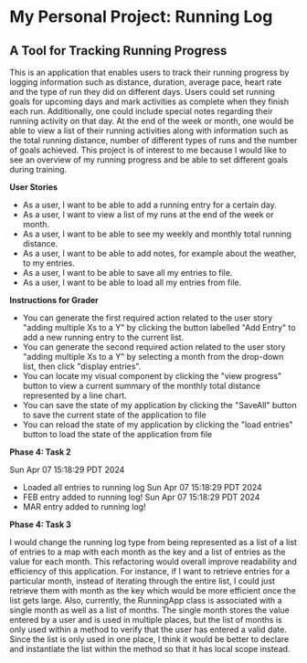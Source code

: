 # My Personal Project: Running Log

## A Tool for Tracking Running Progress

This is an application that enables users to track their running 
progress by logging information such as distance, duration, average pace,
heart rate and the type of run they did on different days. Users could set running goals for upcoming days
and mark activities as complete when they finish each run. Additionally, one could
include special notes regarding their running activity on that day. At the end of the week
or month, one would be able to view a list of their running activities along with
information such as the total running distance, number of different types of runs and 
the number of goals achieved. This project is of interest to me because I would like to see an overview of my 
running progress and be able to set different goals during training. 



**User Stories**
- As a user, I want to be able to add a running entry for a certain day.
- As a user, I want to view a list of my runs at the end of the week or month.
- As a user, I want to be able to see my weekly and monthly total running distance.
- As a user, I want to be able to add notes, for example about the weather, to my entries.
- As a user, I want to be able to save all my entries to file.
- As a user, I want to be able to load all my entries from file.

**Instructions for Grader**

- You can generate the first required action related to the user story "adding multiple Xs to a Y" by
  clicking the button labelled "Add Entry" to add a new running entry to the current list.
- You can generate the second required action related to the user story "adding multiple Xs to a Y" by
  selecting a month from the drop-down list, then click "display entries".
- You can locate my visual component by clicking the "view progress" button to
  view a current summary of the monthly total distance represented by a line chart.
- You can save the state of my application by clicking the "SaveAll" button to save the current state of the
  application to file 
- You can reload the state of my application by clicking the "load entries" button to 
  load the state of the application from file

**Phase 4: Task 2**

Sun Apr 07 15:18:29 PDT 2024
  - Loaded all entries to running log
Sun Apr 07 15:18:29 PDT 2024
  - FEB entry added to running log!
Sun Apr 07 15:18:29 PDT 2024
  - MAR entry added to running log!




**Phase 4: Task 3**

I would change the running log type from being represented as a list of a list of entries to a map with each 
month as the key and a list of entries as the value for each month. This refactoring would overall improve
readability and efficiency of this application. For instance, if I want to retrieve entries for a particular month,
instead of iterating through the entire list, I could just retrieve them with month as the key which would be more 
efficient once the list gets large. Also, currently, the RunningApp class is associated with a single month as well as 
a list of months. The single month stores the value entered by a user and is used in multiple places,
but the list of months is only used within a method to verify that the user has entered a valid date. 
Since the list is only used in one place, I think it would be better to declare and instantiate the list within 
the method so that it has local scope instead. 
